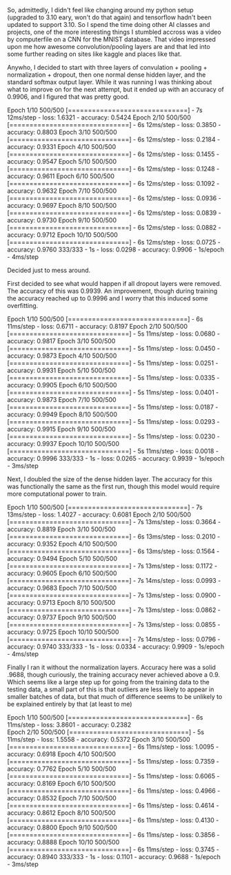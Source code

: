 So, admittedly, I didn't feel like changing around my python setup (upgraded to 3.10 eary, won't do that again) and tensorflow hadn't been updated to support 3.10. So I spend the time doing other AI classes and projects, one of the more interesting things I stumbled accross was a video by computerfile on a CNN for the MNIST database. That video impressed upon me how awesome convolution/pooling layers are and that led into some further reading on sites like kaggle and places like that.

Anywho, I decided to start with three layers of convulation + pooling + normalization + dropout, then one normal dense hidden layer, and the standard softmax output layer. While it was running I was thinking about what to improve on for the next attempt, but it ended up with an accuracy of 0.9906, and I figured that was pretty good.

Epoch 1/10
500/500 [==============================] - 7s 12ms/step - loss: 1.6321 - accuracy: 0.5424
Epoch 2/10
500/500 [==============================] - 6s 12ms/step - loss: 0.3850 - accuracy: 0.8803
Epoch 3/10
500/500 [==============================] - 6s 12ms/step - loss: 0.2184 - accuracy: 0.9331
Epoch 4/10
500/500 [==============================] - 6s 12ms/step - loss: 0.1455 - accuracy: 0.9547
Epoch 5/10
500/500 [==============================] - 6s 12ms/step - loss: 0.1248 - accuracy: 0.9611
Epoch 6/10
500/500 [==============================] - 6s 12ms/step - loss: 0.1092 - accuracy: 0.9632
Epoch 7/10
500/500 [==============================] - 6s 12ms/step - loss: 0.0936 - accuracy: 0.9697
Epoch 8/10
500/500 [==============================] - 6s 12ms/step - loss: 0.0839 - accuracy: 0.9730
Epoch 9/10
500/500 [==============================] - 6s 12ms/step - loss: 0.0882 - accuracy: 0.9712
Epoch 10/10
500/500 [==============================] - 6s 12ms/step - loss: 0.0725 - accuracy: 0.9760
333/333 - 1s - loss: 0.0298 - accuracy: 0.9906 - 1s/epoch - 4ms/step

Decided just to mess around.

First decided to see what would happen if all dropout layers were removed. The accuracy of this was 0.9939. An improvement, though during training the accuracy reached up to 0.9996 and I worry that this induced some overfitting.

Epoch 1/10
500/500 [==============================] - 6s 11ms/step - loss: 0.6711 - accuracy: 0.8197 
Epoch 2/10
500/500 [==============================] - 5s 11ms/step - loss: 0.0680 - accuracy: 0.9817
Epoch 3/10
500/500 [==============================] - 5s 11ms/step - loss: 0.0450 - accuracy: 0.9873
Epoch 4/10
500/500 [==============================] - 5s 11ms/step - loss: 0.0251 - accuracy: 0.9931
Epoch 5/10
500/500 [==============================] - 5s 11ms/step - loss: 0.0335 - accuracy: 0.9905
Epoch 6/10
500/500 [==============================] - 5s 11ms/step - loss: 0.0401 - accuracy: 0.9873
Epoch 7/10
500/500 [==============================] - 5s 11ms/step - loss: 0.0187 - accuracy: 0.9949
Epoch 8/10
500/500 [==============================] - 5s 11ms/step - loss: 0.0293 - accuracy: 0.9915
Epoch 9/10
500/500 [==============================] - 5s 11ms/step - loss: 0.0230 - accuracy: 0.9937
Epoch 10/10
500/500 [==============================] - 5s 11ms/step - loss: 0.0018 - accuracy: 0.9996
333/333 - 1s - loss: 0.0265 - accuracy: 0.9939 - 1s/epoch - 3ms/step

Next, I doubled the size of the dense hidden layer. The accuracy for this was functionally the same as the first run, though this model would require more computational power to train.

Epoch 1/10
500/500 [==============================] - 7s 13ms/step - loss: 1.4027 - accuracy: 0.6081
Epoch 2/10
500/500 [==============================] - 7s 13ms/step - loss: 0.3664 - accuracy: 0.8819
Epoch 3/10
500/500 [==============================] - 6s 13ms/step - loss: 0.2010 - accuracy: 0.9352
Epoch 4/10
500/500 [==============================] - 6s 13ms/step - loss: 0.1564 - accuracy: 0.9494
Epoch 5/10
500/500 [==============================] - 7s 13ms/step - loss: 0.1172 - accuracy: 0.9605
Epoch 6/10
500/500 [==============================] - 7s 14ms/step - loss: 0.0993 - accuracy: 0.9683
Epoch 7/10
500/500 [==============================] - 7s 13ms/step - loss: 0.0900 - accuracy: 0.9713
Epoch 8/10
500/500 [==============================] - 7s 13ms/step - loss: 0.0862 - accuracy: 0.9737
Epoch 9/10
500/500 [==============================] - 7s 13ms/step - loss: 0.0855 - accuracy: 0.9725
Epoch 10/10
500/500 [==============================] - 7s 14ms/step - loss: 0.0796 - accuracy: 0.9740
333/333 - 1s - loss: 0.0334 - accuracy: 0.9909 - 1s/epoch - 4ms/step

Finally I ran it without the normalization layers. Accuracy here was a solid .9688, though curiously, the training accuracy never achieved above a 0.9. Which seems like a large step up for going from the training data to the testing data, a small part of this is that outliers are less likely to appear in smaller batches of data, but that much of difference seems to be unlikely to be explained entirely by that (at least to me)

Epoch 1/10
500/500 [==============================] - 6s 11ms/step - loss: 3.8601 - accuracy: 0.2382   
Epoch 2/10
500/500 [==============================] - 5s 11ms/step - loss: 1.5558 - accuracy: 0.5372
Epoch 3/10
500/500 [==============================] - 6s 11ms/step - loss: 1.0095 - accuracy: 0.6918
Epoch 4/10
500/500 [==============================] - 5s 11ms/step - loss: 0.7359 - accuracy: 0.7762
Epoch 5/10
500/500 [==============================] - 5s 11ms/step - loss: 0.6065 - accuracy: 0.8169
Epoch 6/10
500/500 [==============================] - 6s 11ms/step - loss: 0.4966 - accuracy: 0.8532
Epoch 7/10
500/500 [==============================] - 6s 11ms/step - loss: 0.4614 - accuracy: 0.8612
Epoch 8/10
500/500 [==============================] - 6s 11ms/step - loss: 0.4130 - accuracy: 0.8800
Epoch 9/10
500/500 [==============================] - 6s 11ms/step - loss: 0.3856 - accuracy: 0.8888
Epoch 10/10
500/500 [==============================] - 6s 11ms/step - loss: 0.3745 - accuracy: 0.8940
333/333 - 1s - loss: 0.1101 - accuracy: 0.9688 - 1s/epoch - 3ms/step